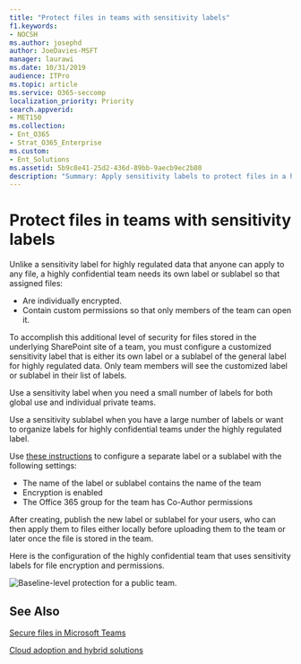 ```yaml
---
title: "Protect files in teams with sensitivity labels"
f1.keywords:
- NOCSH
ms.author: josephd
author: JoeDavies-MSFT
manager: laurawi
ms.date: 10/31/2019
audience: ITPro
ms.topic: article
ms.service: O365-seccomp
localization_priority: Priority
search.appverid:
- MET150
ms.collection: 
- Ent_O365
- Strat_O365_Enterprise
ms.custom:
- Ent_Solutions
ms.assetid: 5b9c8e41-25d2-436d-89bb-9aecb9ec2b80
description: "Summary: Apply sensitivity labels to protect files in a highly confidential team."
---
```


# Protect files in teams with sensitivity labels


Unlike a sensitivity label for highly regulated data that anyone can apply to any file, a highly confidential team needs its own label or sublabel so that assigned files:

- Are individually encrypted.
- Contain custom permissions so that only members of the team can open it.

To accomplish this additional level of security for files stored in the underlying SharePoint site of a team, you must configure a customized sensitivity label that is either its own label or a sublabel of the general label for highly regulated data. Only team members will see the customized label or sublabel in their list of labels.

Use a sensitivity label when you need a small number of labels for both global use and individual private teams. 

Use a sensitivity sublabel when you have a large number of labels or want to organize labels for highly confidential teams under the highly regulated label.

Use [these instructions](https://docs.microsoft.com/microsoft-365/compliance/encryption-sensitivity-labels) to configure a separate label or a sublabel with the following settings:

- The name of the label or sublabel contains the name of the team
- Encryption is enabled
- The Office 365 group for the team has Co-Author permissions

After creating, publish the new label or sublabel for your users, who can then apply them to files either locally before uploading them to the team or later once the file is stored in the team.

Here is the configuration of the highly confidential team that uses sensitivity labels for file encryption and permissions.

![Baseline-level protection for a public team.](../media/highly-confidential-team-dlp-sensitivity-labels.png)


## See Also

[Secure files in Microsoft Teams](secure-files-in-teams.md)
  
[Cloud adoption and hybrid solutions](https://docs.microsoft.com/office365/enterprise/cloud-adoption-and-hybrid-solutions)
